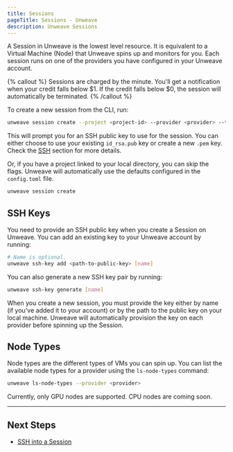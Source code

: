 ```yaml
---
title: Sessions
pageTitle: Sessions - Unweave
description: Unweave Sessions
---
```


A Session in Unweave is the lowest level resource. It is equivalent to a Virtual Machine (Node) that
Unweave spins up and monitors for you. Each session runs on one of the providers you have configured
in your Unweave account.

{% callout %}
Sessions are charged by the minute. You'll get a notification when your credit falls below $1. If
the credit falls below $0, the session will automatically be terminated.
{% /callout %}

To create a new session from the CLI, run:

```bash
unweave session create --project <project-id> --provider <provider> --type <node-type>
```

This will prompt you for an SSH public key to use for the session. You can either choose to use 
your existing `id_rsa.pub` key or create a new `.pem` key. Check the [SSH](#ssh-keys) section 
for more details.

Or, if you have a project linked to your local directory, you can skip the flags. Unweave will
automatically use the defaults configured in the `config.toml` file.

```bash
unweave session create
```

## SSH Keys

You need to provide an SSH public key when you create a Session on Unweave. You can add 
an existing key to your Unweave account by running:

```bash
# Name is optional. 
unweave ssh-key add <path-to-public-key> [name]
```

You can also generate a new SSH key pair by running:

```bash
unweave ssh-key generate [name]
```

When you create a new session, you must provide the key either by name (if you've added it to
your account) or by the path to the public key on your local machine. Unweave will 
automatically provision the key on each provider before spinning up the Session.

## Node Types

Node types are the different types of VMs you can spin up. You can list the available node types
for a provider using the `ls-node-types` command:

```bash
unweave ls-node-types --provider <provider>
```

Currently, only GPU nodes are supported. CPU nodes are coming soon.

---

## Next Steps

- [SSH into a Session](./ssh)
